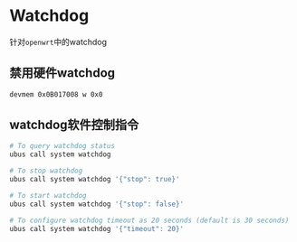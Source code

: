 # Watchdog

针对`openwrt`中的watchdog

## 禁用硬件watchdog

``` sh
devmem 0x0B017008 w 0x0
```

## watchdog软件控制指令

``` sh
# To query watchdog status
ubus call system watchdog

# To stop watchdog
ubus call system watchdog '{"stop": true}'

# To start watchdog
ubus call system watchdog '{"stop": false}'

# To configure watchdog timeout as 20 seconds (default is 30 seconds)
ubus call system watchdog '{"timeout": 20}'
```

